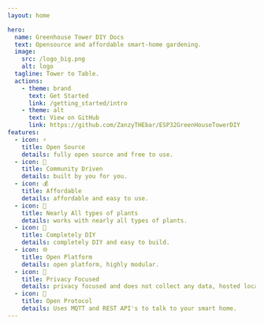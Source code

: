 ```yaml
---
layout: home

hero:
  name: Greenhouse Tower DIY Docs
  text: Opensource and affordable smart-home gardening.
  image:
    src: /logo_big.png
    alt: logo
  tagline: Tower to Table.
  actions:
    - theme: brand
      text: Get Started
      link: /getting_started/intro
    - theme: alt
      text: View on GitHub
      link: https://github.com/ZanzyTHEbar/ESP32GreenHouseTowerDIY
features:
  - icon: ⚡️
    title: Open Source
    details: fully open source and free to use.
  - icon: 🎉
    title: Community Driven
    details: built by you for you.
  - icon: 💰
    title: Affordable
    details: affordable and easy to use.
  - icon: 🌱
    title: Nearly All types of plants
    details: works with nearly all types of plants.
  - icon: 🔨
    title: Completely DIY
    details: completely DIY and easy to build.
  - icon: 🌐
    title: Open Platform
    details: open platform, highly modular.
  - icon: 🔏
    title: Privacy Focused
    details: privacy focused and does not collect any data, hosted locally.
  - icon: 📡
    title: Open Protocol
    details: Uses MQTT and REST API's to talk to your smart home.
---
```

